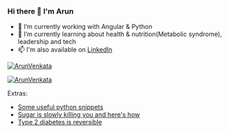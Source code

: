 ### Hi there 👋 I'm Arun

<!--
**ArunVenkata/ArunVenkata** is a ✨ _special_ ✨ repository because its `README.md` (this file) appears on your GitHub profile.

Here are some ideas to get you started:

- 🔭 I’m currently working on 

- 👯 I’m looking to collaborate on ...
- 🤔 I’m looking for help with ...
- 💬 Ask me about ...
- 📫 How to reach me: ...
- 😄 Pronouns: ...
- ⚡ Fun fact: ...
-->

- 🔭 I’m currently working with Angular & Python
- 🌱 I’m currently learning about health & nutrition(Metabolic syndrome), leadership and tech
- 📫 I'm also available on [LinkedIn](https://www.linkedin.com/in/arunvv)

[![ArunVenkata](https://github-readme-stats.vercel.app/api?username=ArunVenkata&hide=stars,contribs&theme=radical&include_all_commits=true&custom_title=Arun%27s%20Github%20Stats&show_icons=true)](https://www.github.com/ArunVenkata)

[![ArunVenkata](https://github-readme-stats.vercel.app/api/top-langs/?username=ArunVenkata&layout=compact)](https://www.github.com/ArunVenkata)

Extras:
- [Some useful python snippets](https://gist.github.com/ArunVenkata/9e9441bb379eb5bce084d270a8441bcf)
- [Sugar is slowly killing you and here's how](https://youtu.be/dBnniua6-oM)
- [Type 2 diabetes is reversible](https://www.amazon.in/dp/B0795BLS8D/ref=cm_sw_r_apan_96YMVMGB8TFMSZE7BJ3P)

